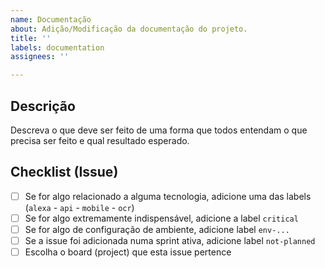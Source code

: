 ```yaml
---
name: Documentação
about: Adição/Modificação da documentação do projeto.
title: ''
labels: documentation
assignees: ''

---
```


## Descrição

Descreva o que deve ser feito de uma forma que todos entendam o que precisa ser feito e qual resultado esperado.

## Checklist (Issue)

- [ ] Se for algo relacionado a alguma tecnologia, adicione uma das labels (`alexa` - `api` - `mobile` - `ocr`)
- [ ] Se for algo extremamente indispensável, adicione a label `critical`
- [ ] Se for algo de configuração de ambiente, adicione label `env-...`
- [ ] Se a issue foi adicionada numa sprint ativa, adicione label `not-planned`
- [ ] Escolha o board (project) que esta issue pertence
